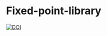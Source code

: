 # Fixed-point-library
<a href="https://zenodo.org/badge/latestdoi/173824493"><img src="https://zenodo.org/badge/173824493.svg" alt="DOI"></a>

